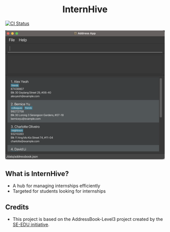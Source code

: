 <h1 align="center">
  <br>
  InternHive
  <br>
</h1>

[![CI Status](https://github.com/AY2425S2-CS2103-W11-2/tp/actions/workflows/gradle.yml/badge.svg)](https://github.com/AY2425S2-CS2103-W11-2/tp/actions)

![Ui](docs/images/Ui.png)

## What is InternHive?
* A hub for managing internships efficiently
* Targeted for students looking for internships

## Credits
* This project is based on the AddressBook-Level3 project created by the [SE-EDU initiative](https://se-education.org).
